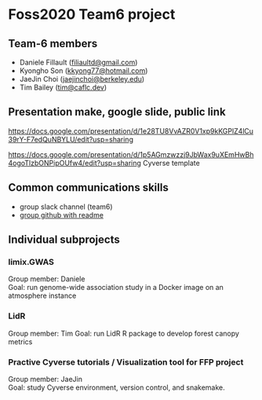 # Foss2020 Team6 project

## Team-6 members
- Daniele Fillault (filiaultd@gmail.com)
- Kyongho Son (kkyong77@hotmail.com)
- JaeJin Choi (jaejinchoi@berkeley.edu)
- Tim Bailey (tim@caflc.dev)

## Presentation make, google slide, public link
https://docs.google.com/presentation/d/1e28TU8VvAZR0V1xp9kKGPlZ4lCu39rY-F7edQuNBYLU/edit?usp=sharing

https://docs.google.com/presentation/d/1p5AGmzwzzj9JbWax9uXEmHwBh4ogoTlzbONPipOUfw4/edit?usp=sharing
Cyverse template

## Common communications skills
-  group slack channel (team6)
-  [group github with readme](https://github.com/redtreevole/Foss2020Team6project)


## Individual subprojects

### limix.GWAS  
Group member: Daniele  
Goal: run genome-wide association study in a Docker image on an atmosphere instance


### LidR
Group member: Tim 
Goal: run LidR R package to develop forest canopy metrics


### Practive Cyverse tutorials / Visualization tool for FFP project  
Group member: JaeJin  
Goal: study Cyverse environment, version control, and snakemake. 
